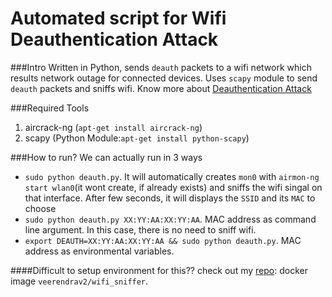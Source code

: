 # Automated script for Wifi Deauthentication Attack
###Intro
Written in Python, sends `deauth` packets to a wifi network which results network outage for connected devices. Uses `scapy` module to send `deauth` packets and sniffs wifi.
Know more about [Deauthentication Attack](https://en.wikipedia.org/wiki/Wi-Fi_deauthentication_attack)

###Required Tools
1. aircrack-ng (`apt-get install aircrack-ng`)
2. scapy (Python Module:`apt-get install python-scapy`)

###How to run?
We can actually run in 3 ways
* `sudo python deauth.py`. It will automatically creates `mon0` with `airmon-ng start wlan0`(it wont create, if already exists) and sniffs the wifi singal on that interface. After few seconds, it will displays the `SSID` and its `MAC` to choose
* `sudo python deauth.py XX:YY:AA:XX:YY:AA`. MAC address as command line argument. In this case, there is no need to sniff wifi.
* `export DEAUTH=XX:YY:AA:XX:YY:AA && sudo python deauth.py`. MAC address as environmental variables.

####Difficult to setup environment for this?? check out my [repo](https://github.com/veerendra2/wifi_sniffer): docker image `veerendrav2/wifi_sniffer`.
